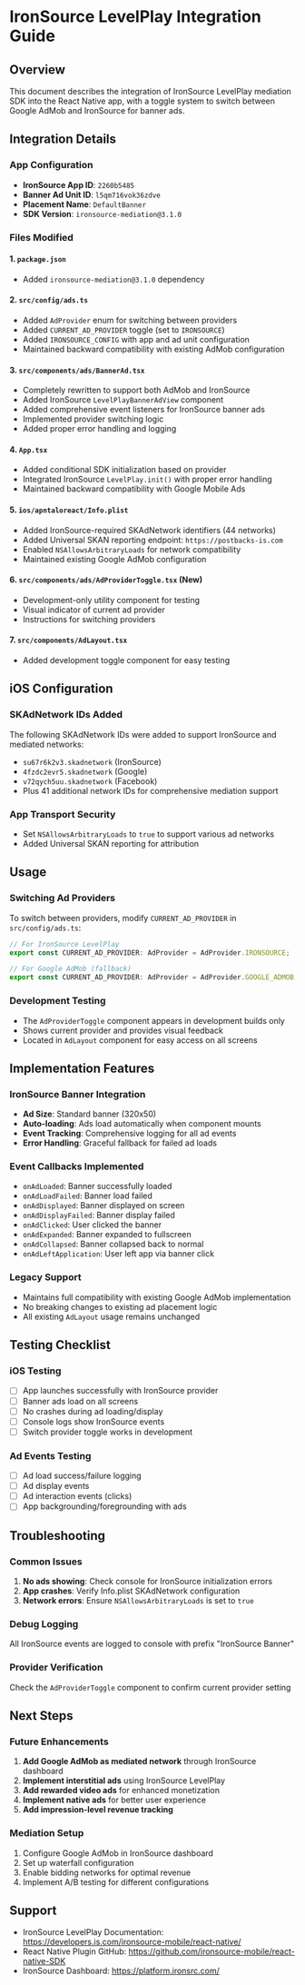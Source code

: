 # IronSource LevelPlay Integration Guide

## Overview
This document describes the integration of IronSource LevelPlay mediation SDK into the React Native app, with a toggle system to switch between Google AdMob and IronSource for banner ads.

## Integration Details

### App Configuration
- **IronSource App ID**: `2260b5485`
- **Banner Ad Unit ID**: `l5qm716vok36zdve`
- **Placement Name**: `DefaultBanner`
- **SDK Version**: `ironsource-mediation@3.1.0`

### Files Modified

#### 1. `package.json`
- Added `ironsource-mediation@3.1.0` dependency

#### 2. `src/config/ads.ts`
- Added `AdProvider` enum for switching between providers
- Added `CURRENT_AD_PROVIDER` toggle (set to `IRONSOURCE`)
- Added `IRONSOURCE_CONFIG` with app and ad unit configuration
- Maintained backward compatibility with existing AdMob configuration

#### 3. `src/components/ads/BannerAd.tsx`
- Completely rewritten to support both AdMob and IronSource
- Added IronSource `LevelPlayBannerAdView` component
- Added comprehensive event listeners for IronSource banner ads
- Implemented provider switching logic
- Added proper error handling and logging

#### 4. `App.tsx`
- Added conditional SDK initialization based on provider
- Integrated IronSource `LevelPlay.init()` with proper error handling
- Maintained backward compatibility with Google Mobile Ads

#### 5. `ios/apntaloreact/Info.plist`
- Added IronSource-required SKAdNetwork identifiers (44 networks)
- Added Universal SKAN reporting endpoint: `https://postbacks-is.com`
- Enabled `NSAllowsArbitraryLoads` for network compatibility
- Maintained existing Google AdMob configuration

#### 6. `src/components/ads/AdProviderToggle.tsx` (New)
- Development-only utility component for testing
- Visual indicator of current ad provider
- Instructions for switching providers

#### 7. `src/components/AdLayout.tsx`
- Added development toggle component for easy testing

## iOS Configuration

### SKAdNetwork IDs Added
The following SKAdNetwork IDs were added to support IronSource and mediated networks:
- `su67r6k2v3.skadnetwork` (IronSource)
- `4fzdc2evr5.skadnetwork` (Google)
- `v72qych5uu.skadnetwork` (Facebook)
- Plus 41 additional network IDs for comprehensive mediation support

### App Transport Security
- Set `NSAllowsArbitraryLoads` to `true` to support various ad networks
- Added Universal SKAN reporting for attribution

## Usage

### Switching Ad Providers
To switch between providers, modify `CURRENT_AD_PROVIDER` in `src/config/ads.ts`:

```typescript
// For IronSource LevelPlay
export const CURRENT_AD_PROVIDER: AdProvider = AdProvider.IRONSOURCE;

// For Google AdMob (fallback)
export const CURRENT_AD_PROVIDER: AdProvider = AdProvider.GOOGLE_ADMOB;
```

### Development Testing
- The `AdProviderToggle` component appears in development builds only
- Shows current provider and provides visual feedback
- Located in `AdLayout` component for easy access on all screens

## Implementation Features

### IronSource Banner Integration
- **Ad Size**: Standard banner (320x50)
- **Auto-loading**: Ads load automatically when component mounts
- **Event Tracking**: Comprehensive logging for all ad events
- **Error Handling**: Graceful fallback for failed ad loads

### Event Callbacks Implemented
- `onAdLoaded`: Banner successfully loaded
- `onAdLoadFailed`: Banner load failed
- `onAdDisplayed`: Banner displayed on screen
- `onAdDisplayFailed`: Banner display failed
- `onAdClicked`: User clicked the banner
- `onAdExpanded`: Banner expanded to fullscreen
- `onAdCollapsed`: Banner collapsed back to normal
- `onAdLeftApplication`: User left app via banner click

### Legacy Support
- Maintains full compatibility with existing Google AdMob implementation
- No breaking changes to existing ad placement logic
- All existing `AdLayout` usage remains unchanged

## Testing Checklist

### iOS Testing
- [ ] App launches successfully with IronSource provider
- [ ] Banner ads load on all screens
- [ ] No crashes during ad loading/display
- [ ] Console logs show IronSource events
- [ ] Switch provider toggle works in development

### Ad Events Testing
- [ ] Ad load success/failure logging
- [ ] Ad display events
- [ ] Ad interaction events (clicks)
- [ ] App backgrounding/foregrounding with ads

## Troubleshooting

### Common Issues
1. **No ads showing**: Check console for IronSource initialization errors
2. **App crashes**: Verify Info.plist SKAdNetwork configuration
3. **Network errors**: Ensure `NSAllowsArbitraryLoads` is set to `true`

### Debug Logging
All IronSource events are logged to console with prefix "IronSource Banner"

### Provider Verification
Check the `AdProviderToggle` component to confirm current provider setting

## Next Steps

### Future Enhancements
1. **Add Google AdMob as mediated network** through IronSource dashboard
2. **Implement interstitial ads** using IronSource LevelPlay
3. **Add rewarded video ads** for enhanced monetization
4. **Implement native ads** for better user experience
5. **Add impression-level revenue tracking**

### Mediation Setup
1. Configure Google AdMob in IronSource dashboard
2. Set up waterfall configuration
3. Enable bidding networks for optimal revenue
4. Implement A/B testing for different configurations

## Support
- IronSource LevelPlay Documentation: https://developers.is.com/ironsource-mobile/react-native/
- React Native Plugin GitHub: https://github.com/ironsource-mobile/react-native-SDK
- IronSource Dashboard: https://platform.ironsrc.com/ 